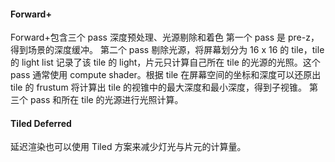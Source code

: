 #### Forward+
Forward+包含三个 pass
深度预处理、光源剔除和着色
第一个 pass 是 pre-z，得到场景的深度缓冲。
第二个 pass 剔除光源，将屏幕划分为 16 x 16 的 tile，tile 的 light list 记录了该 tile 的 light，片元只计算自己所在 tile 的光源的光照。这个 pass 通常使用 compute shader。根据 tile 在屏幕空间的坐标和深度可以还原出 tile 的 frustum 将计算出 tile 的视锥中的最大深度和最小深度，得到子视锥。
第三个 pass 和所在 tile 的光源进行光照计算。

#### Tiled Deferred
延迟渲染也可以使用 Tiled 方案来减少灯光与片元的计算量。